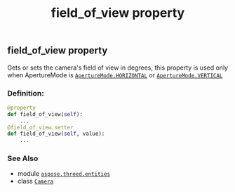 ﻿---
title: field_of_view property
second_title: Aspose.3D for Python via .NET API References
description: 
type: docs
weight: 160
url: /aspose.threed.entities/camera/field_of_view/
is_root: false
---

## field_of_view property


Gets or sets the camera's field of view in degrees, this property is used only when ApertureMode is [`ApertureMode.HORIZONTAL`](/3d/python-net/aspose.threed.entities/aperturemode#HORIZONTAL) or [`ApertureMode.VERTICAL`](/3d/python-net/aspose.threed.entities/aperturemode#VERTICAL)
### Definition:
```python
@property
def field_of_view(self):
    ...
@field_of_view.setter
def field_of_view(self, value):
    ...
```

### See Also
* module [`aspose.threed.entities`](../../)
* class [`Camera`](/3d/python-net/aspose.threed.entities/camera)
